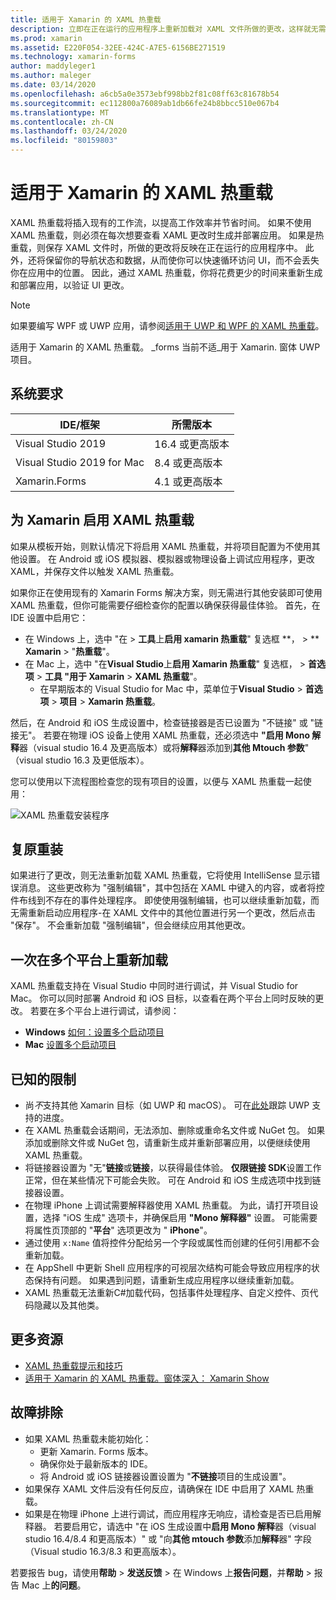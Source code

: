 ```yaml
---
title: 适用于 Xamarin 的 XAML 热重载
description: 立即在正在运行的应用程序上重新加载对 XAML 文件所做的更改，这样就无需在每次 XAML 更改后生成 Xamarin. Forms 项目。
ms.prod: xamarin
ms.assetid: E220F054-32EE-424C-A7E5-6156BE271519
ms.technology: xamarin-forms
author: maddyleger1
ms.author: maleger
ms.date: 03/14/2020
ms.openlocfilehash: a6cb5a0e3573ebf998bb2f81c08ff63c81678b54
ms.sourcegitcommit: ec112800a76089ab1db66fe24b8bbcc510e067b4
ms.translationtype: MT
ms.contentlocale: zh-CN
ms.lasthandoff: 03/24/2020
ms.locfileid: "80159803"
---
```

# <a name="xaml-hot-reload-for-xamarinforms"></a>适用于 Xamarin 的 XAML 热重载

XAML 热重载将插入现有的工作流，以提高工作效率并节省时间。 如果不使用 XAML 热重载，则必须在每次想要查看 XAML 更改时生成并部署应用。 如果是热重载，则保存 XAML 文件时，所做的更改将反映在正在运行的应用程序中。 此外，还将保留你的导航状态和数据，从而使你可以快速循环访问 UI，而不会丢失你在应用中的位置。 因此，通过 XAML 热重载，你将花费更少的时间来重新生成和部署应用，以验证 UI 更改。

> [!NOTE]
> 如果要编写 WPF 或 UWP 应用，请参阅[适用于 UWP 和 WPF 的 XAML 热重载](/visualstudio/debugger/xaml-hot-reload)。
>
> 适用于 Xamarin 的 XAML 热重载。 _forms 当前不适_用于 Xamarin. 窗体 UWP 项目。

## <a name="system-requirements"></a>系统要求

| IDE/框架 | 所需版本 |
|------|------------------|
|Visual Studio 2019 | 16.4 或更高版本
Visual Studio 2019 for Mac | 8.4 或更高版本
Xamarin.Forms | 4.1 或更高版本

## <a name="enable-xaml-hot-reload-for-xamarinforms"></a>为 Xamarin 启用 XAML 热重载

如果从模板开始，则默认情况下将启用 XAML 热重载，并将项目配置为不使用其他设置。 在 Android 或 iOS 模拟器、模拟器或物理设备上调试应用程序，更改 XAML，并保存文件以触发 XAML 热重载。

如果你正在使用现有的 Xamarin Forms 解决方案，则无需进行其他安装即可使用 XAML 热重载，但你可能需要仔细检查你的配置以确保获得最佳体验。 首先，在 IDE 设置中启用它：

* 在 Windows 上，选中 "在 > **工具**上**启用 xamarin 热重载**" 复选框 **， > ** **Xamarin** > "**热重载**"。
* 在 Mac 上，选中 "在**Visual Studio**上**启用 Xamarin 热重载**" 复选框， > **首选项** > **工具 "用于 Xamarin** > **XAML 热重载**"。
  * 在早期版本的 Visual Studio for Mac 中，菜单位于**Visual Studio** > **首选项** > **项目** > **Xamarin 热重载**。

然后，在 Android 和 iOS 生成设置中，检查链接器是否已设置为 "不链接" 或 "链接无"。 若要在物理 iOS 设备上使用 XAML 热重载，还必须选中 **"启用 Mono 解释**器（visual studio 16.4 及更高版本）或将**解释**器添加到**其他 Mtouch 参数**" （visual studio 16.3 及更低版本）。

您可以使用以下流程图检查您的现有项目的设置，以便与 XAML 热重载一起使用：

![XAML 热重载安装程序](hot-reload-images/hotreloadflowchart.png "XAML 热重载安装流程图")

## <a name="resilient-reloading"></a>复原重装

如果进行了更改，则无法重新加载 XAML 热重载，它将使用 IntelliSense 显示错误消息。 这些更改称为 "强制编辑"，其中包括在 XAML 中键入的内容，或者将控件布线到不存在的事件处理程序。 即使使用强制编辑，也可以继续重新加载，而无需重新启动应用程序-在 XAML 文件中的其他位置进行另一个更改，然后点击 "保存"。 不会重新加载 "强制编辑"，但会继续应用其他更改。

## <a name="reload-on-multiple-platforms-at-once"></a>一次在多个平台上重新加载

XAML 热重载支持在 Visual Studio 中同时进行调试，并 Visual Studio for Mac。 你可以同时部署 Android 和 iOS 目标，以查看在两个平台上同时反映的更改。 若要在多个平台上进行调试，请参阅：
* **Windows** [如何：设置多个启动项目](https://docs.microsoft.com/visualstudio/ide/how-to-set-multiple-startup-projects?view=vs-2019)
* **Mac** [设置多个启动项目](https://docs.microsoft.com/visualstudio/mac/set-startup-projects?view=vsmac-2019)

## <a name="known-limitations"></a>已知的限制

* 尚*不*支持其他 Xamarin 目标（如 UWP 和 macOS）。 可在[此处](https://developercommunity.visualstudio.com/idea/661682/xaml-hot-reload-for-xamarinforms-on-uwp.html)跟踪 UWP 支持的进度。
* 在 XAML 热重载会话期间，无法添加、删除或重命名文件或 NuGet 包。 如果添加或删除文件或 NuGet 包，请重新生成并重新部署应用，以便继续使用 XAML 热重载。
* 将链接器设置为 "无"**链接**或**链接**，以获得最佳体验。 **仅限链接 SDK**设置工作正常，但在某些情况下可能会失败。 可在 Android 和 iOS 生成选项中找到链接器设置。
* 在物理 iPhone 上调试需要解释器使用 XAML 热重载。 为此，请打开项目设置，选择 "iOS 生成" 选项卡，并确保启用 **"Mono 解释器"** 设置。 可能需要将属性页顶部的 "**平台**" 选项更改为 " **iPhone**"。
* 通过使用 `x:Name` 值将控件分配给另一个字段或属性而创建的任何引用都不会重新加载。
* 在 AppShell 中更新 Shell 应用程序的可视层次结构可能会导致应用程序的状态保持有问题。 如果遇到问题，请重新生成应用程序以继续重新加载。
* XAML 热重载无法重新C#加载代码，包括事件处理程序、自定义控件、页代码隐藏以及其他类。

## <a name="more-resources"></a>更多资源

* [XAML 热重载提示和技巧](https://devblogs.microsoft.com/xamarin/tips-tricks-xaml-hot-reload/)
* [适用于 Xamarin 的 XAML 热重载。窗体深入： Xamarin Show](https://www.youtube.com/watch?v=crhjjPjzknk)

## <a name="troubleshooting"></a>故障排除

* 如果 XAML 热重载未能初始化：
  * 更新 Xamarin. Forms 版本。
  * 确保你处于最新版本的 IDE。
  * 将 Android 或 iOS 链接器设置设置为 "**不链接**项目的生成设置"。
* 如果保存 XAML 文件后没有任何反应，请确保在 IDE 中启用了 XAML 热重载。
* 如果是在物理 iPhone 上进行调试，而应用程序无响应，请检查是否已启用解释器。 若要启用它，请选中 "在 iOS 生成设置中**启用 Mono 解释**器（visual studio 16.4/8.4 和更高版本）" 或 "向**其他 mtouch 参数**添加**解释**器" 字段（Visual studio 16.3/8.3 和更高版本）。

若要报告 bug，请使用**帮助** > **发送反馈** > 在 Windows 上**报告问题**，并**帮助** > 报告 Mac 上**的问题**。
